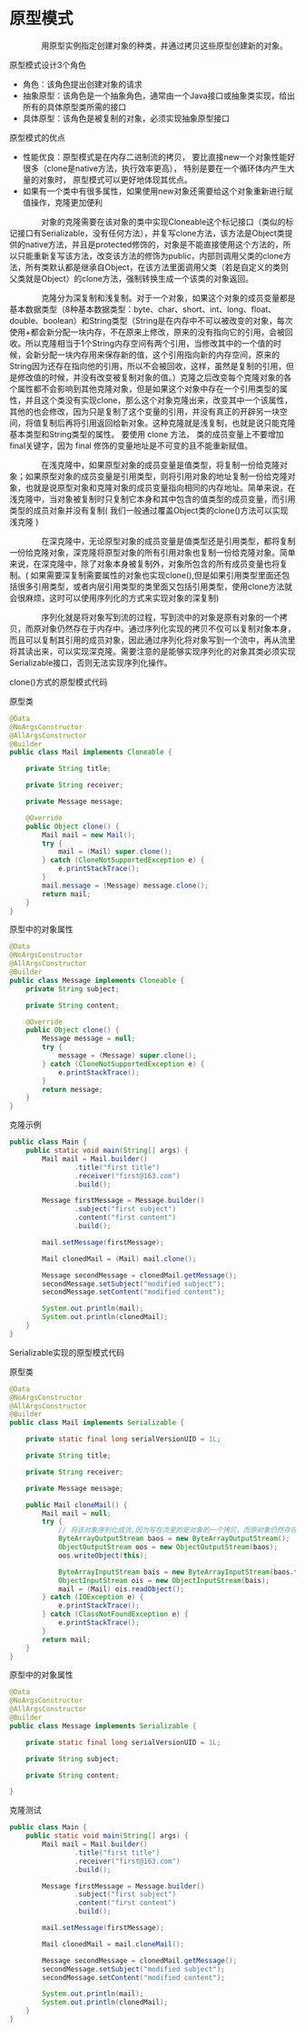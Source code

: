 # 原型模式

&emsp;&emsp;&emsp;&emsp;用原型实例指定创建对象的种类，并通过拷贝这些原型创建新的对象。

原型模式设计3个角色

- 角色：该角色提出创建对象的请求
- 抽象原型：该角色是一个抽象角色，通常由一个Java接口或抽象类实现，给出所有的具体原型类所需的接口
- 具体原型：该角色是被复制的对象，必须实现抽象原型接口

原型模式的优点

- 性能优良：原型模式是在内存二进制流的拷贝， 要比直接new一个对象性能好很多（clone是native方法，执行效率更高）， 特别是要在一个循环体内产生大量的对象时， 原型模式可以更好地体现其优点。
- 如果有一个类中有很多属性，如果使用new对象还需要给这个对象重新进行赋值操作，克隆更加便利

&emsp;&emsp;&emsp;&emsp;对象的克隆需要在该对象的类中实现Cloneable这个标记接口（类似的标记接口有Serializable，没有任何方法），并复写clone方法，该方法是Object类提供的native方法，并且是protected修饰的，对象是不能直接使用这个方法的，所以只能重新复写该方法，改变该方法的修饰为public，内部则调用父类的clone方法，所有类默认都是继承自Object，在该方法里面调用父类（若是自定义的类则父类就是Object）的clone方法，强制转换生成一个该类的对象返回。

&emsp;&emsp;&emsp;&emsp;克隆分为深复制和浅复制。对于一个对象，如果这个对象的成员变量都是基本数据类型（8种基本数据类型：byte、char、short、int、long、float、double、boolean）和String类型（String是在内存中不可以被改变的对象，每次使用+都会新分配一块内存，不在原来上修改，原来的没有指向它的引用，会被回收。所以克隆相当于1个String内存空间有两个引用，当修改其中的一个值的时候，会新分配一块内存用来保存新的值，这个引用指向新的内存空间，原来的String因为还存在指向他的引用，所以不会被回收，这样，虽然是复制的引用，但是修改值的时候，并没有改变被复制对象的值。）克隆之后改变每个克隆对象的各个属性都不会影响到其他克隆对象，但是如果这个对象中存在一个引用类型的属性，并且这个类没有实现clone，那么这个对象克隆出来，改变其中一个该属性，其他的也会修改，因为只是复制了这个变量的引用，并没有真正的开辟另一块空间，将值复制后再将引用返回给新对象。这种克隆就是浅复制，也就是说只能克隆基本类型和String类型的属性。
要使用 clone 方法， 类的成员变量上不要增加final关键字，因为 final 修饰的变量地址是不可变的且不能重新赋值。

&emsp;&emsp;&emsp;&emsp;在浅克隆中，如果原型对象的成员变量是值类型，将复制一份给克隆对象；如果原型对象的成员变量是引用类型，则将引用对象的地址复制一份给克隆对象，也就是说原型对象和克隆对象的成员变量指向相同的内存地址。简单来说，在浅克隆中，当对象被复制时只复制它本身和其中包含的值类型的成员变量，而引用类型的成员对象并没有复制(
我们一般通过覆盖Object类的clone()方法可以实现浅克隆
)

&emsp;&emsp;&emsp;&emsp;在深克隆中，无论原型对象的成员变量是值类型还是引用类型，都将复制一份给克隆对象，深克隆将原型对象的所有引用对象也复制一份给克隆对象。简单来说，在深克隆中，除了对象本身被复制外，对象所包含的所有成员变量也将复制。(
如果需要深复制需要属性的对象也实现clone(),但是如果引用类型里面还包括很多引用类型，或者内层引用类型的类里面又包括引用类型，使用clone方法就会很麻烦，这时可以使用序列化的方式来实现对象的深复制)

&emsp;&emsp;&emsp;&emsp;序列化就是将对象写到流的过程，写到流中的对象是原有对象的一个拷贝，而原对象仍然存在于内存中。通过序列化实现的拷贝不仅可以复制对象本身，而且可以复制其引用的成员对象，因此通过序列化将对象写到一个流中，再从流里将其读出来，可以实现深克隆。需要注意的是能够实现序列化的对象其类必须实现Serializable接口，否则无法实现序列化操作。

clone()方式的原型模式代码

原型类

```java
@Data
@NoArgsConstructor
@AllArgsConstructor
@Builder
public class Mail implements Cloneable {

    private String title;

    private String receiver;

    private Message message;

    @Override
    public Object clone() {
        Mail mail = new Mail();
        try {
            mail = (Mail) super.clone();
        } catch (CloneNotSupportedException e) {
            e.printStackTrace();
        }
        mail.message = (Message) message.clone();
        return mail;
    }
}
```

原型中的对象属性

```java
@Data
@NoArgsConstructor
@AllArgsConstructor
@Builder
public class Message implements Cloneable {
    private String subject;

    private String content;

    @Override
    public Object clone() {
        Message message = null;
        try {
            message = (Message) super.clone();
        } catch (CloneNotSupportedException e) {
            e.printStackTrace();
        }
        return message;
    }
}
```

克隆示例

```java
public class Main {
    public static void main(String[] args) {
        Mail mail = Mail.builder()
                .title("first title")
                .receiver("first@163.com")
                .build();

        Message firstMessage = Message.builder()
                .subject("first subject")
                .content("first content")
                .build();

        mail.setMessage(firstMessage);

        Mail clonedMail = (Mail) mail.clone();

        Message secondMessage = clonedMail.getMessage();
        secondMessage.setSubject("modified subject");
        secondMessage.setContent("modified content");

        System.out.println(mail);
        System.out.println(clonedMail);
    }
}
```

Serializable实现的原型模式代码

原型类

```java
@Data
@NoArgsConstructor
@AllArgsConstructor
@Builder
public class Mail implements Serializable {

    private static final long serialVersionUID = 1L;

    private String title;

    private String receiver;

    private Message message;

    public Mail cloneMail() {
        Mail mail = null;
        try {
            // 将该对象序列化成流,因为写在流里的是对象的一个拷贝，而原对象仍然存在于JVM里面。所以利用这个特性可以实现对象的深拷贝
            ByteArrayOutputStream baos = new ByteArrayOutputStream();
            ObjectOutputStream oos = new ObjectOutputStream(baos);
            oos.writeObject(this);

            ByteArrayInputStream bais = new ByteArrayInputStream(baos.toByteArray());
            ObjectInputStream ois = new ObjectInputStream(bais);
            mail = (Mail) ois.readObject();
        } catch (IOException e) {
            e.printStackTrace();
        } catch (ClassNotFoundException e) {
            e.printStackTrace();
        }
        return mail;
    }
}
```

原型中的对象属性

```java
@Data
@NoArgsConstructor
@AllArgsConstructor
@Builder
public class Message implements Serializable {

    private static final long serialVersionUID = 1L;

    private String subject;

    private String content;

}
```

克隆测试

```java
public class Main {
    public static void main(String[] args) {
        Mail mail = Mail.builder()
                .title("first title")
                .receiver("first@163.com")
                .build();

        Message firstMessage = Message.builder()
                .subject("first subject")
                .content("first content")
                .build();

        mail.setMessage(firstMessage);

        Mail clonedMail = mail.cloneMail();

        Message secondMessage = clonedMail.getMessage();
        secondMessage.setSubject("modified subject");
        secondMessage.setContent("modified content");

        System.out.println(mail);
        System.out.println(clonedMail);
    }
}
```
